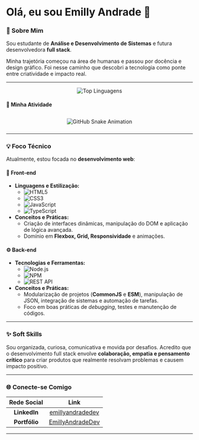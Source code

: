 # Olá, eu sou Emilly Andrade 👋

### 🚀 Sobre Mim

Sou estudante de **Análise e Desenvolvimento de Sistemas** e futura desenvolvedora **full stack**.

Minha trajetória começou na área de humanas e passou por docência e design gráfico. Foi nesse caminho que descobri a tecnologia como ponte entre criatividade e impacto real.

---

<div align="center">
  <img src="https://github-readme-stats.vercel.app/api/top-langs/?username=EmillyAndradeDev&layout=compact&theme=dracula&hide_border=true" alt="Top Linguagens" />
</div>

#### 🐍 Minha Atividade

<div align="center">
  <img src="https://raw.githubusercontent.com/EmillyAndradeDev/EmillyAndradeDev/output/github-snake.gif" alt="GitHub Snake Animation" style="max-width: 90%; margin: 10px auto;" />
</div>

---

### 💡 Foco Técnico

Atualmente, estou focada no **desenvolvimento web**:

#### 🎨 Front-end

* **Linguagens e Estilização:**
    * ![HTML5](https://img.shields.io/badge/HTML5-E34F26?style=for-the-badge&logo=html5&logoColor=white)
    * ![CSS3](https://img.shields.io/badge/CSS3-76B0C2?style=for-the-badge&logo=css3&logoColor=white)  
    * ![JavaScript](https://img.shields.io/badge/JavaScript-F7DF1E?style=for-the-badge&logo=javascript&logoColor=black)
    * ![TypeScript](https://img.shields.io/badge/TypeScript-007ACC?style=for-the-badge&logo=typescript&logoColor=white)
* **Conceitos e Práticas:**
    * Criação de interfaces dinâmicas, manipulação do DOM e aplicação de lógica avançada.
    * Domínio em **Flexbox, Grid, Responsividade** e animações.

#### ⚙️ Back-end

* **Tecnologias e Ferramentas:**
    * ![Node.js](https://img.shields.io/badge/Node.js-C7D48E?style=for-the-badge&logo=node.js&logoColor=black) 
    * ![NPM](https://img.shields.io/badge/NPM-ED5A55?style=for-the-badge&logo=npm&logoColor=white) 
    * ![REST API](https://img.shields.io/badge/REST_API-A3659E?style=for-the-badge&logo=json&logoColor=white) 
* **Conceitos e Práticas:**
    * Modularização de projetos (**CommonJS** e **ESM**), manipulação de JSON, integração de sistemas e automação de tarefas.
    * Foco em boas práticas de *debugging*, testes e manutenção de códigos.

---

### ✨ Soft Skills

Sou organizada, curiosa, comunicativa e movida por desafios. Acredito que o desenvolvimento full stack envolve **colaboração, empatia e pensamento crítico** para criar produtos que realmente resolvam problemas e causem impacto positivo.

___

### 🌐 Conecte-se Comigo

| Rede Social | Link |
| :---: | :---: |
| **LinkedIn** | [emillyandradedev]([https://www.linkedin.com/in/emillyandradedev/]) |
| **Portfólio** | [EmillyAndradeDev](https://emillyandradedev.github.io/portfolio-emilly-andrade-dev/) |

---